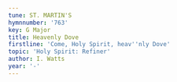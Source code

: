 ```yaml
---
tune: ST. MARTIN'S
hymnnumber: '763'
key: G Major
title: Heavenly Dove
firstline: 'Come, Holy Spirit, heav''nly Dove'
topic: 'Holy Spirit: Refiner'
author: I. Watts
year: '-'
---
```

